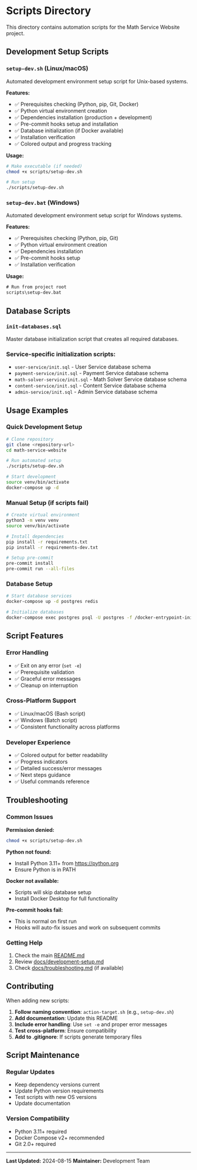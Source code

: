 # Scripts Directory

This directory contains automation scripts for the Math Service Website project.

## Development Setup Scripts

### `setup-dev.sh` (Linux/macOS)
Automated development environment setup script for Unix-based systems.

**Features:**
- ✅ Prerequisites checking (Python, pip, Git, Docker)
- ✅ Python virtual environment creation
- ✅ Dependencies installation (production + development)
- ✅ Pre-commit hooks setup and installation
- ✅ Database initialization (if Docker available)
- ✅ Installation verification
- ✅ Colored output and progress tracking

**Usage:**
```bash
# Make executable (if needed)
chmod +x scripts/setup-dev.sh

# Run setup
./scripts/setup-dev.sh
```

### `setup-dev.bat` (Windows)
Automated development environment setup script for Windows systems.

**Features:**
- ✅ Prerequisites checking (Python, pip, Git)
- ✅ Python virtual environment creation
- ✅ Dependencies installation
- ✅ Pre-commit hooks setup
- ✅ Installation verification

**Usage:**
```cmd
# Run from project root
scripts\setup-dev.bat
```

## Database Scripts

### `init-databases.sql`
Master database initialization script that creates all required databases.

### Service-specific initialization scripts:
- `user-service/init.sql` - User Service database schema
- `payment-service/init.sql` - Payment Service database schema
- `math-solver-service/init.sql` - Math Solver Service database schema
- `content-service/init.sql` - Content Service database schema
- `admin-service/init.sql` - Admin Service database schema

## Usage Examples

### Quick Development Setup
```bash
# Clone repository
git clone <repository-url>
cd math-service-website

# Run automated setup
./scripts/setup-dev.sh

# Start development
source venv/bin/activate
docker-compose up -d
```

### Manual Setup (if scripts fail)
```bash
# Create virtual environment
python3 -m venv venv
source venv/bin/activate

# Install dependencies
pip install -r requirements.txt
pip install -r requirements-dev.txt

# Setup pre-commit
pre-commit install
pre-commit run --all-files
```

### Database Setup
```bash
# Start database services
docker-compose up -d postgres redis

# Initialize databases
docker-compose exec postgres psql -U postgres -f /docker-entrypoint-initdb.d/init-databases.sql
```

## Script Features

### Error Handling
- ✅ Exit on any error (`set -e`)
- ✅ Prerequisite validation
- ✅ Graceful error messages
- ✅ Cleanup on interruption

### Cross-Platform Support
- ✅ Linux/macOS (Bash script)
- ✅ Windows (Batch script)
- ✅ Consistent functionality across platforms

### Developer Experience
- ✅ Colored output for better readability
- ✅ Progress indicators
- ✅ Detailed success/error messages
- ✅ Next steps guidance
- ✅ Useful commands reference

## Troubleshooting

### Common Issues

**Permission denied:**
```bash
chmod +x scripts/setup-dev.sh
```

**Python not found:**
- Install Python 3.11+ from https://python.org
- Ensure Python is in PATH

**Docker not available:**
- Scripts will skip database setup
- Install Docker Desktop for full functionality

**Pre-commit hooks fail:**
- This is normal on first run
- Hooks will auto-fix issues and work on subsequent commits

### Getting Help

1. Check the main [README.md](../README.md)
2. Review [docs/development-setup.md](../docs/development-setup.md)
3. Check [docs/troubleshooting.md](../docs/troubleshooting.md) (if available)

## Contributing

When adding new scripts:

1. **Follow naming convention**: `action-target.sh` (e.g., `setup-dev.sh`)
2. **Add documentation**: Update this README
3. **Include error handling**: Use `set -e` and proper error messages
4. **Test cross-platform**: Ensure compatibility
5. **Add to .gitignore**: If scripts generate temporary files

## Script Maintenance

### Regular Updates
- Keep dependency versions current
- Update Python version requirements
- Test scripts with new OS versions
- Update documentation

### Version Compatibility
- Python 3.11+ required
- Docker Compose v2+ recommended
- Git 2.0+ required

---

**Last Updated:** 2024-08-15
**Maintainer:** Development Team
